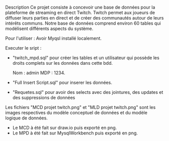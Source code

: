 Description
Ce projet consiste à concevoir une base de données pour la plateforme de streaming en direct Twitch.
Twitch permet aux joueurs de diffuser leurs parties en direct et de créer des communautés autour de leurs intérêts communs.
Notre base de données comprend environ 60 tables qui modélisent différents aspects du système.

Pour l'utiliser :
Avoir Myqsl installé localement.

Executer le sript :
- "twitch_mpd.sql" pour créer les tables et un utilisateur qui possède les droits complets sur les données dans cette bdd.

  Nom : admin MDP : 1234.
- "Full Insert Script.sql" pour inserer les données.
- "Requetes.sql" pour avoir des selects avec des jointures, des updates et des suppressions de données

Les fichiers "MCD projet twitch.png" et "MLD projet twitch.png" sont les images respectives du modèle conceptuel de données et du modèle logique de données.

- Le MCD à été fait sur draw.io puis exporté en png.
- Le MPD à été fait sur MysqlWorkbench puis exporté en png.
